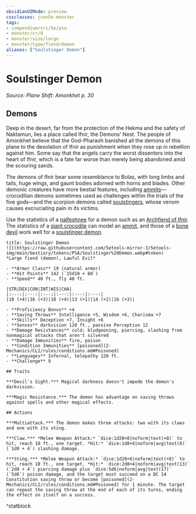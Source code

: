 ```yaml
---
obsidianUIMode: preview
cssclasses: json5e-monster
tags:
- compendium/src/5e/psa
- monster/cr/9
- monster/size/large
- monster/type/fiend/demon
aliases: ["Soulstinger Demon"]
---
```

# Soulstinger Demon
*Source: Plane Shift: Amonkhet p. 30*  

## Demons

Deep in the desert, far from the protection of the Hekma and the safety of Naktamun, lies a place called Ifnir, the Demons' Nest. The people of Amonkhet believe that the God-Pharaoh banished all the demons of this plane to the desolation of Ifnir as punishment when they rose up in rebellion against him. Some say that the angels carry the worst dissenters into the heart of Ifnir, which is a fate far worse than merely being abandoned amid the scouring sands.

The demons of Ifnir bear some resemblance to Bolas, with long limbs and tails, huge wings, and gaunt bodies adorned with horns and blades. Other demonic creatures have more bestial features, including [ammits](2-Mechanics/CLI/bestiary/beast/ammit-psa.md)—crocodilian demons sometimes used as challenges within the trials of the five gods—and the scorpion demons called [soulstingers](2-Mechanics/CLI/bestiary/fiend/soulstinger-demon-psa.md), whose venom causes excruciating pain in its victims.

Use the statistics of a [nalfeshnee](2-Mechanics/CLI/bestiary/fiend/nalfeshnee.md) for a demon such as an [Archfiend of Ifnir](2-Mechanics/CLI/bestiary/fiend/archfiend-of-ifnir-psa.md). The statistics of a [giant crocodile](2-Mechanics/CLI/bestiary/beast/giant-crocodile.md) can model an [ammit](2-Mechanics/CLI/bestiary/beast/ammit-psa.md), and those of a [bone devil](2-Mechanics/CLI/bestiary/fiend/bone-devil.md) work well for a [soulstinger demon](2-Mechanics/CLI/bestiary/fiend/soulstinger-demon-psa.md).

```ad-statblock
title: Soulstinger Demon
![](https://raw.githubusercontent.com/5etools-mirror-3/5etools-img/main/bestiary/tokens/PSA/Soulstinger%20Demon.webp#token)
*Large fiend (demon), Lawful Evil*

- **Armor Class** 19 (natural armor)
- **Hit Points** 142 (`15d10 + 60`)
- **Speed** 40 ft., fly 40 ft.

|STR|DEX|CON|INT|WIS|CHA|
|:---:|:---:|:---:|:---:|:---:|:---:|
|18 (+4)|16 (+3)|18 (+4)|13 (+1)|14 (+2)|16 (+3)|

- **Proficiency Bonus** +4
- **Saving Throws** Intelligence +5, Wisdom +6, Charisma +7
- **Skills** Deception +7, Insight +6
- **Senses** darkvision 120 ft., passive Perception 12
- **Damage Resistances** cold; bludgeoning, piercing, slashing from nonmagical attacks that aren't silvered
- **Damage Immunities** fire, poison
- **Condition Immunities** [poisoned](2-Mechanics/CLI/rules/conditions.md#Poisoned)
- **Languages** Infernal, telepathy 120 ft.
- **Challenge** 9

## Traits

***Devil's Sight.*** Magical darkness doesn't impede the demon's darkvision.

***Magic Resistance.*** The demon has advantage on saving throws against spells and other magical effects.

## Actions

***Multiattack.*** The demon makes three attacks: two with its claws and one with its sting.

***Claw.*** *Melee Weapon Attack:* `dice:1d20+8|noform|text(+8)` to hit, reach 10 ft., one target. *Hit:* `dice:1d8+4|noform|avg|text(8)` (`1d8 + 4`) slashing damage.

***Sting.*** *Melee Weapon Attack:* `dice:1d20+8|noform|text(+8)` to hit, reach 10 ft., one target. *Hit:* `dice:2d8+4|noform|avg|text(13)` (`2d8 + 4`) piercing damage plus `dice:5d6|noform|avg|text(17)` (`5d6`) poison damage, and the target must succeed on a DC 14 Constitution saving throw or become [poisoned](2-Mechanics/CLI/rules/conditions.md#Poisoned) for 1 minute. The target can repeat the saving throw at the end of each of its turns, ending the effect on itself on a success.
```
^statblock